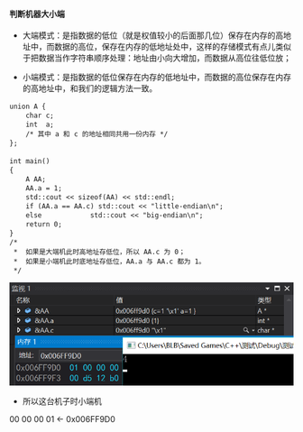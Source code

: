 #### 判断机器大小端

- 大端模式：是指数据的低位（就是权值较小的后面那几位）保存在内存的高地址中，而数据的高位，保存在内存的低地址处中，这样的存储模式有点儿类似于把数据当作字符串顺序处理：地址由小向大增加，而数据从高位往低位放；

- 小端模式：是指数据的低位保存在内存的低地址中，而数据的高位保存在内存的高地址中，和我们的逻辑方法一致。

```
union A {
	char c;
	int  a;
	/* 其中 a 和 c 的地址相同共用一份内存 */
};

int main()
{
	A AA;
	AA.a = 1;
	std::cout << sizeof(AA) << std::endl;
	if (AA.a == AA.c) std::cout << "little-endian\n";
	else			std::cout << "big-endian\n";
	return 0;
}
/* 
 *	如果是大端机此时高地址存低位，所以 AA.c 为 0；
 *	如果是小端机此时底地址存低位，AA.a 与 AA.c 都为 1。
 */
```
![](imgs/20180417-105702.png)

- 所以这台机子时小端机

00
00
00
01  <- 0x006FF9D0